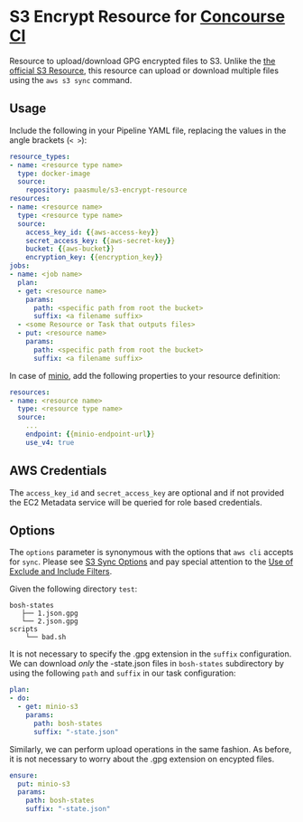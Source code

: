 # S3 Encrypt Resource for [Concourse CI](http://concourse.ci)

Resource to upload/download GPG encrypted files to S3. Unlike the [the official S3 Resource](https://github.com/concourse/s3-resource), this resource can upload or download multiple files using the `aws s3 sync` command.

## Usage

Include the following in your Pipeline YAML file, replacing the values in the angle brackets (`< >`):

```yaml
resource_types:
- name: <resource type name>
  type: docker-image
  source:
    repository: paasmule/s3-encrypt-resource
resources:
- name: <resource name>
  type: <resource type name>
  source:
    access_key_id: {{aws-access-key}}
    secret_access_key: {{aws-secret-key}}
    bucket: {{aws-bucket}}
    encryption_key: {{encryption_key}}
jobs:
- name: <job name>
  plan:
  - get: <resource name>
    params:
      path: <specific path from root the bucket>
      suffix: <a filename suffix>
  - <some Resource or Task that outputs files>
  - put: <resource name>
    params:
      path: <specific path from root the bucket>
      suffix: <a filename suffix>
```

In case of [minio](https://www.minio.io/), add the following properties to your resource definition:

```yaml
resources:
- name: <resource name>
  type: <resource type name>
  source:
    ...
    endpoint: {{minio-endpoint-url}}
    use_v4: true
```

## AWS Credentials

The `access_key_id` and `secret_access_key` are optional and if not provided the EC2 Metadata service will be queried for role based credentials.

## Options

The `options` parameter is synonymous with the options that `aws cli` accepts for `sync`. Please see [S3 Sync Options](http://docs.aws.amazon.com/cli/latest/reference/s3/sync.html#options) and pay special attention to the [Use of Exclude and Include Filters](http://docs.aws.amazon.com/cli/latest/reference/s3/index.html#use-of-exclude-and-include-filters).

Given the following directory `test`:

```
bosh-states
   ├── 1.json.gpg
   └── 2.json.gpg
scripts
    └── bad.sh
```

It is not necessary to specify the .gpg extension in the `suffix` configuration.
We can download _only_ the -state.json files in `bosh-states` subdirectory by using the following `path` and `suffix` in our task configuration:

```yaml
plan:
- do:
  - get: minio-s3
    params:
      path: bosh-states
      suffix: "-state.json"
```

Similarly, we can perform upload operations in the same fashion. As before, it is not necessary to worry about the .gpg extension on encypted files.

```yaml
ensure:
  put: minio-s3
  params:
    path: bosh-states
    suffix: "-state.json"
```
